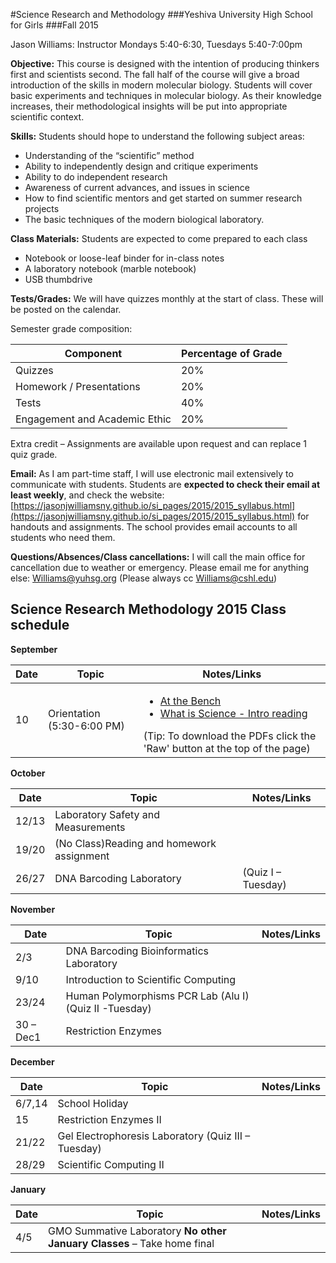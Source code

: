 #Science Research and Methodology###Yeshiva University High School for Girls###Fall 2015Jason Williams: InstructorMondays 5:40-6:30, Tuesdays 5:40-7:00pm**Objective:** This course is designed with the intention of producing thinkers first and scientists second. The fall half of the course will give a broad introduction of the skills in modern molecular biology. Students will cover basic experiments and techniques in molecular biology. As their knowledge increases, their methodological insights will be put into appropriate scientific context.**Skills:** Students should hope to understand the following subject areas:* Understanding of the “scientific” method* Ability to independently design and critique experiments* Ability to do independent research* Awareness of current advances, and issues in science* How to find scientific mentors and get started on summer research projects* The basic techniques of the modern biological laboratory.  **Class Materials:** Students are expected to come prepared to each class* Notebook or loose-leaf binder for in-class notes* A laboratory notebook (marble notebook)
* USB thumbdrive **Tests/Grades:** We will have quizzes monthly at the start of class. These will be posted on the calendar. Semester grade composition: 

|Component|Percentage of Grade|
|---------|-------------------|
|Quizzes|20%|
|Homework / Presentations|20%|
|Tests|40%|
|Engagement and Academic Ethic	|20%|
Extra credit – Assignments are available upon request and can replace 1 quiz grade. **Email:** As I am part-time staff, I will use electronic mail extensively to communicate with students. Students are **expected to check their email at least weekly**, and check the website: [https://jasonjwilliamsny.github.io/si_pages/2015/2015_syllabus.html](https://jasonjwilliamsny.github.io/si_pages/2015/2015_syllabus.html) for handouts and assignments. The school provides email accounts to all students who need them. **Questions/Absences/Class cancellations:** I will call the main office for cancellation due to weather or emergency. Please email me for anything else: Williams@yuhsg.org (Please always cc Williams@cshl.edu)## Science Research Methodology 2015 Class schedule**September**

|Date|Topic|Notes/Links|
|----|-----|-----------||10| Orientation (5:30-6:00 PM)|<ul><li>[At the Bench](https://github.com/JasonJWilliamsNY/science_institute_2015/blob/master/pdfs/at_the_bench.pdf)</li><li>[What is Science - Intro reading](https://github.com/JasonJWilliamsNY/science_institute_2015/blob/master/pdfs/what_is_science.pdf)</li></ul>(Tip: To download the PDFs click the 'Raw' button at the top of the page)|**October**
|Date|Topic|Notes/Links|
|----|-----|-----------|
|12/13|Laboratory Safety and Measurements||
|19/20|(No Class)Reading and homework assignment||
|26/27|DNA Barcoding Laboratory|(Quiz I – Tuesday)||
**November**

|Date|Topic|Notes/Links|
|----|-----|-----------|
|2/3|DNA Barcoding Bioinformatics Laboratory||
|9/10|Introduction to Scientific Computing|||23/24|Human Polymorphisms PCR Lab (Alu I) (Quiz II -Tuesday)||
|30 – Dec1|Restriction Enzymes||
**December**

|Date|Topic|Notes/Links|
|----|-----|-----------|
|6/7,14|School Holiday||
|15|Restriction Enzymes II||
|21/22|Gel Electrophoresis Laboratory (Quiz III – Tuesday)||
|28/29|Scientific Computing II||
**January**

|Date|Topic|Notes/Links|
|----|-----|-----------||4/5|GMO Summative Laboratory **No other January Classes** – Take home final||
